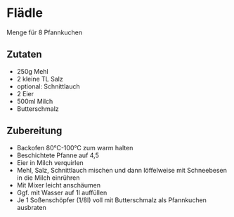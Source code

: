# Flädle 
Menge für 8 Pfannkuchen

## Zutaten
* 250g Mehl
* 2 kleine TL Salz
* optional: Schnittlauch
* 2 Eier
* 500ml Milch
* Butterschmalz

## Zubereitung
* Backofen 80°C-100°C zum warm halten
* Beschichtete Pfanne auf 4,5
* Eier in Milch verquirlen
* Mehl, Salz, Schnittlauch mischen und dann löffelweise mit Schneebesen in die Milch einrühren
* Mit Mixer leicht anschäumen
* Ggf. mit Wasser auf 1l auffüllen
* Je 1 Soßenschöpfer (1/8l) voll mit Butterschmalz als Pfannkuchen ausbraten

